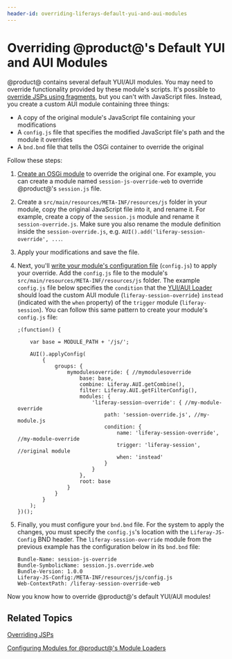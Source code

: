 ```yaml
---
header-id: overriding-liferays-default-yui-and-aui-modules
---
```


# Overriding @product@'s Default YUI and AUI Modules

@product@ contains several default YUI/AUI modules. You may need to override
functionality provided by these module's scripts. It's possible to 
[override JSPs using fragments](/docs/7-0/tutorials/-/knowledge_base/t/overriding-a-modules-jsps),
but you can't with JavaScript files. Instead, you create a custom AUI module
containing three things:

- A copy of the original module's JavaScript file containing your modifications
- A `config.js` file that specifies the modified JavaScript file's path and the
module it overrides
- A `bnd.bnd` file that tells the OSGi container to override the original

Follow these steps:

1.  [Create an OSGi module](/docs/7-0/tutorials/-/knowledge_base/t/starting-module-development#creating-a-module) 
    to override the original one. For example, you can create a module named 
    `session-js-override-web` to override @product@'s `session.js` file.
 
2.  Create a `src/main/resources/META-INF/resources/js` folder in your module, 
    copy the original JavaScript file into it, and rename it. For 
    example, create a copy of the `session.js` module and rename it 
    `session-override.js`. Make sure you also rename the module definition 
    inside the `session-override.js`, e.g. 
    `AUI().add('liferay-session-override', ...`.

3.  Apply your modifications and save the file.

4.  Next, you'll 
    [write your module's configuration file](/docs/7-0/tutorials/-/knowledge_base/t/configuring-modules-for-products-loaders#writing-the-configuration-file)
    (`config.js`) to apply your override. Add the `config.js` file to the
    module's `src/main/resources/META-INF/resources/js` folder. The example
    `config.js` file below specifies the `condition` that the 
    [YUI/AUI Loader](/docs/7-0/tutorials/-/knowledge_base/t/configuring-modules-for-products-loaders#writing-the-configuration-file)
    should load the custom AUI module (`liferay-session-override`) `instead`
    (indicated with the `when` property) of the `trigger` module
    (`liferay-session`). You can follow this same pattern to create your
    module's `config.js` file:

        ;(function() {

            var base = MODULE_PATH + '/js/';

            AUI().applyConfig(
                {
                    groups: {
                        mymodulesoverride: { //mymodulesoverride
                            base: base,
                            combine: Liferay.AUI.getCombine(),
                            filter: Liferay.AUI.getFilterConfig(),
                            modules: {
                                'liferay-session-override': { //my-module-override
                                    path: 'session-override.js', //my-module.js
                                    condition: {
                                        name: 'liferay-session-override', //my-module-override
                                        trigger: 'liferay-session', //original module
                                        when: 'instead'
                                    }
                                }
                            },
                            root: base
                        }
                    }
                }
            );
        })();

5.  Finally, you must configure your `bnd.bnd` file. For the system to apply the 
    changes, you must specify the `config.js`'s location with the 
    `Liferay-JS-Config` BND header. The `liferay-session-override` module from 
    the previous example has the configuration below in its `bnd.bnd` file:

        Bundle-Name: session-js-override
        Bundle-SymbolicName: session.js.override.web
        Bundle-Version: 1.0.0
        Liferay-JS-Config:/META-INF/resources/js/config.js
        Web-ContextPath: /liferay-session-override-web

Now you know how to override @product@'s default YUI/AUI modules!

## Related Topics

[Overriding JSPs](/docs/7-0/tutorials/-/knowledge_base/t/overriding-jsps)

[Configuring Modules for @product@'s Module Loaders](/docs/7-0/tutorials/-/knowledge_base/t/configuring-modules-for-products-loaders)
